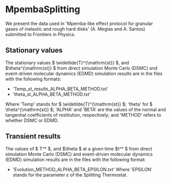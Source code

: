 # MpembaSplitting
We present the data used in 'Mpemba-like effect protocol for granular gases of inelastic and rough hard disks' (A. Megias and A. Santos) submitted to Frontiers in Physics.

## Stationary values
The stationary values  $ \widetilde{T}^{\mathrm{st}} $, and  $\theta^{\mathrm{st}} $ from direct simulation Monte Carlo (DSMC) and event-driven molecular dynamics (EDMD) simulation results are in the files with the following formats:
- 'Temp_st_results_ALPHA_BETA_METHOD.txt'
- 'theta_st_ALPHA_BETA_METHOD.txt'

Where 'Temp' stands for  $ \widetilde{T}^{\mathrm{st}} $; 'theta' for  $ \theta^{\mathrm{st}} $; 'ALPHA' and 'BETA' are the values of the normal and tangential coefficients of restitution, respectively; and 'METHOD' refers to whether DSMC or EDMD.

## Transient results
The values of  $ T^* $, and  $\theta $ at a given time  $t^* $ from direct simulation Monte Carlo (DSMC) and event-driven molecular dynamics (EDMD) simulation results are in the files with the following format:
- 'Evolution_METHOD_ALPHA_BETA_EPSILON.txt'
Where 'EPSILON' stands for the parameter $\varepsilon$ of the Splitting Thermostat.
